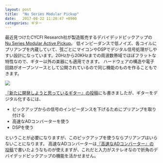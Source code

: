 ```yaml
---
layout: post
title:  "Nu Series Modular Pickup"
date:   2017-08-22 11:28:47 +0900
categories: ギター
---
```

最近見つけたCYCFI Research社が製造販売するデバイデッドピックアップの[Nu Series Modular Active Pickup](http://www.cycfi.com/projects/nu-series/)。
低インピーダンスで低ノイズ、各コイルにプリアンプを内蔵していて、弦ごとにマイコンやDSPでデジタル信号処理がしやすい設計になっています。20Hzから20KHzまでの周波数帯域でほぼフラットな特性なので、ギター以外の楽器にも適用できます。
ハードウェアの構造や電子回路がオープンソースとして公開されているので同じ機能のものを作ることもできます。

![](http://www.cycfi.com/wp-content/uploads/2016/02/Nu-Multi-3D.jpg)


[『新たに開発しようと思っているギター』の投稿](http://blog.tsubakicraft.jp/%E3%82%AE%E3%82%BF%E3%83%BC/2017/08/20/new-guitar.html)にも書きましたが、ギターをデジタル化するには、

- ピックアップからの信号のインピーダンスを下げるためにプリアンプを取り付ける
- 高速なADコンバーターを使う
- DSPを使う

ということが必要になりますが、このピックアップを使うならプリアンプはいらないことになります。
高速なADコンバーターは[『高速なADコンバーター』の投稿](http://blog.tsubakicraft.jp/%E9%9B%BB%E5%AD%90%E5%B7%A5%E4%BD%9C/2017/08/21/fast_adc.html)で書いたようなものが使えますが、これだと入力がステレオなので折角のデバイデッドピックアップの機能を活かせません。
